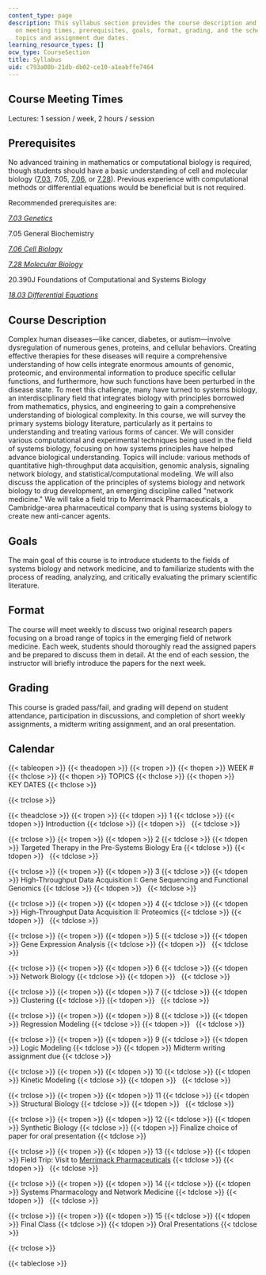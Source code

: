 ```yaml
---
content_type: page
description: This syllabus section provides the course description and information
  on meeting times, prerequisites, goals, format, grading, and the schedule of lecture
  topics and assignment due dates.
learning_resource_types: []
ocw_type: CourseSection
title: Syllabus
uid: c793a08b-21db-db02-ce10-a1eabffe7464
---
```


Course Meeting Times
--------------------

Lectures: 1 session / week, 2 hours / session

Prerequisites
-------------

No advanced training in mathematics or computational biology is required, though students should have a basic understanding of cell and molecular biology ([7.03](/courses/7-03-genetics-fall-2004), 7.05, [7.06](/courses/7-06-cell-biology-spring-2007), or [7.28](/courses/7-28-molecular-biology-spring-2005)). Previous experience with computational methods or differential equations would be beneficial but is not required.

Recommended prerequisites are:

[_7.03 Genetics_](/courses/7-03-genetics-fall-2004)

7.05 General Biochemistry

[_7.06 Cell Biology_](/courses/7-06-cell-biology-spring-2007)

[_7.28 Molecular Biology_](/courses/7-28-molecular-biology-spring-2005)

20.390J Foundations of Computational and Systems Biology

[_18.03 Differential Equations_](/courses/18-03-differential-equations-spring-2010)

Course Description
------------------

Complex human diseases—like cancer, diabetes, or autism—involve dysregulation of numerous genes, proteins, and cellular behaviors. Creating effective therapies for these diseases will require a comprehensive understanding of how cells integrate enormous amounts of genomic, proteomic, and environmental information to produce specific cellular functions, and furthermore, how such functions have been perturbed in the disease state. To meet this challenge, many have turned to systems biology, an interdisciplinary field that integrates biology with principles borrowed from mathematics, physics, and engineering to gain a comprehensive understanding of biological complexity. In this course, we will survey the primary systems biology literature, particularly as it pertains to understanding and treating various forms of cancer. We will consider various computational and experimental techniques being used in the field of systems biology, focusing on how systems principles have helped advance biological understanding. Topics will include: various methods of quantitative high-throughput data acquisition, genomic analysis, signaling network biology, and statistical/computational modeling. We will also discuss the application of the principles of systems biology and network biology to drug development, an emerging discipline called "network medicine." We will take a field trip to Merrimack Pharmaceuticals, a Cambridge-area pharmaceutical company that is using systems biology to create new anti-cancer agents.

Goals
-----

The main goal of this course is to introduce students to the fields of systems biology and network medicine, and to familiarize students with the process of reading, analyzing, and critically evaluating the primary scientific literature.

Format
------

The course will meet weekly to discuss two original research papers focusing on a broad range of topics in the emerging field of network medicine. Each week, students should thoroughly read the assigned papers and be prepared to discuss them in detail. At the end of each session, the instructor will briefly introduce the papers for the next week.

Grading
-------

This course is graded pass/fail, and grading will depend on student attendance, participation in discussions, and completion of short weekly assignments, a midterm writing assignment, and an oral presentation.

Calendar
--------

{{< tableopen >}}
{{< theadopen >}}
{{< tropen >}}
{{< thopen >}}
WEEK #
{{< thclose >}}
{{< thopen >}}
TOPICS
{{< thclose >}}
{{< thopen >}}
KEY DATES
{{< thclose >}}

{{< trclose >}}

{{< theadclose >}}
{{< tropen >}}
{{< tdopen >}}
1
{{< tdclose >}}
{{< tdopen >}}
Introduction
{{< tdclose >}}
{{< tdopen >}}
 
{{< tdclose >}}

{{< trclose >}}
{{< tropen >}}
{{< tdopen >}}
2
{{< tdclose >}}
{{< tdopen >}}
Targeted Therapy in the Pre-Systems Biology Era
{{< tdclose >}}
{{< tdopen >}}
 
{{< tdclose >}}

{{< trclose >}}
{{< tropen >}}
{{< tdopen >}}
3
{{< tdclose >}}
{{< tdopen >}}
High-Throughput Data Acquisition I: Gene Sequencing and Functional Genomics
{{< tdclose >}}
{{< tdopen >}}
 
{{< tdclose >}}

{{< trclose >}}
{{< tropen >}}
{{< tdopen >}}
4
{{< tdclose >}}
{{< tdopen >}}
High-Throughput Data Acquisition II: Proteomics
{{< tdclose >}}
{{< tdopen >}}
 
{{< tdclose >}}

{{< trclose >}}
{{< tropen >}}
{{< tdopen >}}
5
{{< tdclose >}}
{{< tdopen >}}
Gene Expression Analysis
{{< tdclose >}}
{{< tdopen >}}
 
{{< tdclose >}}

{{< trclose >}}
{{< tropen >}}
{{< tdopen >}}
6
{{< tdclose >}}
{{< tdopen >}}
Network Biology
{{< tdclose >}}
{{< tdopen >}}
 
{{< tdclose >}}

{{< trclose >}}
{{< tropen >}}
{{< tdopen >}}
7
{{< tdclose >}}
{{< tdopen >}}
Clustering
{{< tdclose >}}
{{< tdopen >}}
 
{{< tdclose >}}

{{< trclose >}}
{{< tropen >}}
{{< tdopen >}}
8
{{< tdclose >}}
{{< tdopen >}}
Regression Modeling
{{< tdclose >}}
{{< tdopen >}}
 
{{< tdclose >}}

{{< trclose >}}
{{< tropen >}}
{{< tdopen >}}
9
{{< tdclose >}}
{{< tdopen >}}
Logic Modeling
{{< tdclose >}}
{{< tdopen >}}
Midterm writing assignment due
{{< tdclose >}}

{{< trclose >}}
{{< tropen >}}
{{< tdopen >}}
10
{{< tdclose >}}
{{< tdopen >}}
Kinetic Modeling
{{< tdclose >}}
{{< tdopen >}}
 
{{< tdclose >}}

{{< trclose >}}
{{< tropen >}}
{{< tdopen >}}
11
{{< tdclose >}}
{{< tdopen >}}
Structural Biology
{{< tdclose >}}
{{< tdopen >}}
 
{{< tdclose >}}

{{< trclose >}}
{{< tropen >}}
{{< tdopen >}}
12
{{< tdclose >}}
{{< tdopen >}}
Synthetic Biology
{{< tdclose >}}
{{< tdopen >}}
Finalize choice of paper for oral presentation
{{< tdclose >}}

{{< trclose >}}
{{< tropen >}}
{{< tdopen >}}
13
{{< tdclose >}}
{{< tdopen >}}
Field Trip: Visit to [Merrimack Pharmaceuticals](http://www.merrimackpharma.com/)
{{< tdclose >}}
{{< tdopen >}}
 
{{< tdclose >}}

{{< trclose >}}
{{< tropen >}}
{{< tdopen >}}
14
{{< tdclose >}}
{{< tdopen >}}
Systems Pharmacology and Network Medicine
{{< tdclose >}}
{{< tdopen >}}
 
{{< tdclose >}}

{{< trclose >}}
{{< tropen >}}
{{< tdopen >}}
15
{{< tdclose >}}
{{< tdopen >}}
Final Class
{{< tdclose >}}
{{< tdopen >}}
Oral Presentations
{{< tdclose >}}

{{< trclose >}}

{{< tableclose >}}